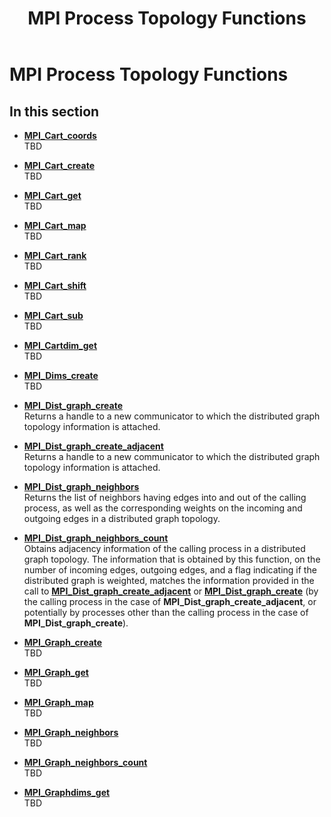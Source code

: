 ﻿---
title: MPI Process Topology Functions
TOCTitle: MPI Process Topology Functions
ms:assetid: EF52087F-9343-40C3-BAEE-6F1F9B9F9C85
ms:mtpsurl: https://msdn.microsoft.com/en-us/library/Dn473449(v=VS.85)
ms:contentKeyID: 59360984
ms.date: 03/28/2018
mtps_version: v=VS.85
---

# MPI Process Topology Functions

## In this section

  - [**MPI\_Cart\_coords**](mpi-cart-coords-function.md)  
    TBD

  - [**MPI\_Cart\_create**](mpi-cart-create-function.md)  
    TBD

  - [**MPI\_Cart\_get**](mpi-cart-get-function.md)  
    TBD

  - [**MPI\_Cart\_map**](mpi-cart-map-function.md)  
    TBD

  - [**MPI\_Cart\_rank**](mpi-cart-rank-function.md)  
    TBD

  - [**MPI\_Cart\_shift**](mpi-cart-shift-function.md)  
    TBD

  - [**MPI\_Cart\_sub**](mpi-cart-sub-function.md)  
    TBD

  - [**MPI\_Cartdim\_get**](mpi-cartdim-get-function.md)  
    TBD

  - [**MPI\_Dims\_create**](mpi-dims-create-function.md)  
    TBD

  - [**MPI\_Dist\_graph\_create**](mpi-dist-graph-create-function.md)  
    Returns a handle to a new communicator to which the distributed graph topology information is attached.

  - [**MPI\_Dist\_graph\_create\_adjacent**](mpi-dist-graph-create-adjacent-function.md)  
    Returns a handle to a new communicator to which the distributed graph topology information is attached.

  - [**MPI\_Dist\_graph\_neighbors**](mpi-dist-graph-neighbors-function.md)  
    Returns the list of neighbors having edges into and out of the calling process, as well as the corresponding weights on the incoming and outgoing edges in a distributed graph topology.

  - [**MPI\_Dist\_graph\_neighbors\_count**](mpi-dist-graph-neighbors-count-function.md)  
    Obtains adjacency information of the calling process in a distributed graph topology. The information that is obtained by this function, on the number of incoming edges, outgoing edges, and a flag indicating if the distributed graph is weighted, matches the information provided in the call to [**MPI\_Dist\_graph\_create\_adjacent**](mpi-dist-graph-create-adjacent-function.md) or [**MPI\_Dist\_graph\_create**](mpi-dist-graph-create-function.md) (by the calling process in the case of **MPI\_Dist\_graph\_create\_adjacent**, or potentially by processes other than the calling process in the case of **MPI\_Dist\_graph\_create**).

  - [**MPI\_Graph\_create**](mpi-graph-create-function.md)  
    TBD

  - [**MPI\_Graph\_get**](mpi-graph-get-function.md)  
    TBD

  - [**MPI\_Graph\_map**](mpi-graph-map-function.md)  
    TBD

  - [**MPI\_Graph\_neighbors**](mpi-graph-neighbors-function.md)  
    TBD

  - [**MPI\_Graph\_neighbors\_count**](mpi-graph-neighbors-count-function.md)  
    TBD

  - [**MPI\_Graphdims\_get**](mpi-graphdims-get-function.md)  
    TBD

